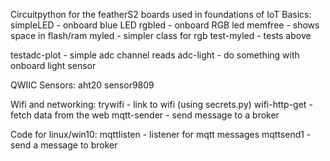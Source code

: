 Circuitpython for the featherS2 boards used in foundations of IoT
Basics:
simpleLED - onboard blue LED
rgbled - onboard RGB led
memfree - shows space in flash/ram
myled - simpler class for rgb 
test-myled - tests above

testadc-plot - simple adc channel reads
adc-light - do something with onboard light sensor

QWIIC Sensors:
aht20
sensor9809

Wifi and networking:
trywifi - link to wifi (using secrets.py)
wifi-http-get - fetch data from the web
mqtt-sender - send message to a broker

Code for linux/win10:
mqttlisten - listener for mqtt messages
mqttsend1 - send a message to broker